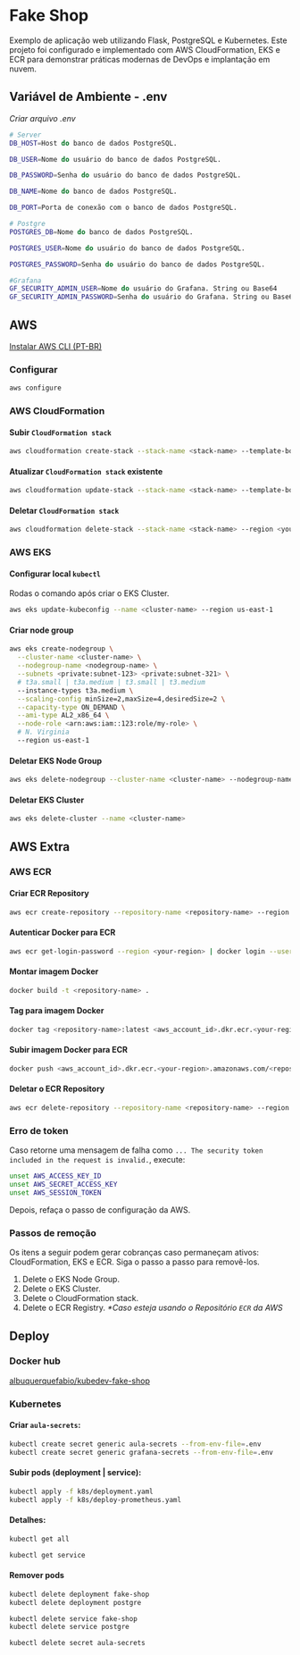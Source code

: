# Fake Shop

Exemplo de aplicação web utilizando Flask, PostgreSQL e Kubernetes. Este projeto foi configurado e implementado com AWS CloudFormation, EKS e ECR para demonstrar práticas modernas de DevOps e implantação em nuvem.

## Variável de Ambiente - .env

_Criar arquivo .env_

```sh
# Server
DB_HOST=Host do banco de dados PostgreSQL.

DB_USER=Nome do usuário do banco de dados PostgreSQL.

DB_PASSWORD=Senha do usuário do banco de dados PostgreSQL.

DB_NAME=Nome do banco de dados PostgreSQL.

DB_PORT=Porta de conexão com o banco de dados PostgreSQL.

# Postgre
POSTGRES_DB=Nome do banco de dados PostgreSQL.

POSTGRES_USER=Nome do usuário do banco de dados PostgreSQL.

POSTGRES_PASSWORD=Senha do usuário do banco de dados PostgreSQL.

#Grafana
GF_SECURITY_ADMIN_USER=Nome do usuário do Grafana. String ou Base64
GF_SECURITY_ADMIN_PASSWORD=Senha do usuário do Grafana. String ou Base64
```

## AWS

[Instalar AWS CLI (PT-BR)](https://aws.amazon.com/pt/cli/)

### Configurar

```sh
aws configure
```

### AWS CloudFormation

#### Subir `CloudFormation stack`

```sh
aws cloudformation create-stack --stack-name <stack-name> --template-body file://<path-to-your-yaml-file> --region <your-region>
```

#### Atualizar `CloudFormation stack` existente

```sh
aws cloudformation update-stack --stack-name <stack-name> --template-body file://<path-to-your-yaml-file> --region <your-region>
```

#### Deletar `CloudFormation stack`

```sh
aws cloudformation delete-stack --stack-name <stack-name> --region <your-region>
```

### AWS EKS

#### Configurar local `kubectl`

Rodas o comando após criar o EKS Cluster.

```sh
aws eks update-kubeconfig --name <cluster-name> --region us-east-1
```

#### Criar node group

```sh
aws eks create-nodegroup \
  --cluster-name <cluster-name> \
  --nodegroup-name <nodegroup-name> \
  --subnets <private:subnet-123> <private:subnet-321> \
  # t3a.small | t3a.medium | t3.small | t3.medium
  --instance-types t3a.medium \
  --scaling-config minSize=2,maxSize=4,desiredSize=2 \
  --capacity-type ON_DEMAND \
  --ami-type AL2_x86_64 \
  --node-role <arn:aws:iam::123:role/my-role> \
  # N. Virginia
  --region us-east-1
```

#### Deletar EKS Node Group

```sh
aws eks delete-nodegroup --cluster-name <cluster-name> --nodegroup-name <nodegroup-name>
```

#### Deletar EKS Cluster

```sh
aws eks delete-cluster --name <cluster-name>
```

## AWS Extra

### AWS ECR

#### Criar ECR Repository

```sh
aws ecr create-repository --repository-name <repository-name> --region <your-region>
```

#### Autenticar Docker para ECR

```sh
aws ecr get-login-password --region <your-region> | docker login --username AWS --password-stdin <aws_account_id>.dkr.ecr.<your-region>.amazonaws.com
```

#### Montar imagem Docker

```sh
docker build -t <repository-name> .
```

#### Tag para imagem Docker

```sh
docker tag <repository-name>:latest <aws_account_id>.dkr.ecr.<your-region>.amazonaws.com/<repository-name>:latest
```

#### Subir imagem Docker para ECR

```sh
docker push <aws_account_id>.dkr.ecr.<your-region>.amazonaws.com/<repository-name>:latest
```

#### Deletar o ECR Repository

```sh
aws ecr delete-repository --repository-name <repository-name> --region <your-region> --force
```

### Erro de token

Caso retorne uma mensagem de falha como `... The security token included in the request is invalid.`, execute:

```sh
unset AWS_ACCESS_KEY_ID
unset AWS_SECRET_ACCESS_KEY
unset AWS_SESSION_TOKEN
```

Depois, refaça o passo de configuração da AWS.

### Passos de remoção

Os itens a seguir podem gerar cobranças caso permaneçam ativos: CloudFormation, EKS e ECR. Siga o passo a passo para removê-los.

1. Delete o EKS Node Group.
2. Delete o EKS Cluster.
3. Delete o CloudFormation stack.
4. Delete o ECR Registry. _\*Caso esteja usando o Repositório `ECR` da AWS_

## Deploy

### Docker hub

[albuquerquefabio/kubedev-fake-shop](https://hub.docker.com/r/albuquerquefabio/kubedev-fake-shop)

### Kubernetes

#### Criar `aula-secrets`:

```sh
kubectl create secret generic aula-secrets --from-env-file=.env
kubectl create secret generic grafana-secrets --from-env-file=.env
```

#### Subir pods (deployment | service):

```sh
kubectl apply -f k8s/deployment.yaml
kubectl apply -f k8s/deploy-prometheus.yaml
```

#### Detalhes:

```sh
kubectl get all
```

```sh
kubectl get service
```

#### Remover pods

```sh
kubectl delete deployment fake-shop
kubectl delete deployment postgre

kubectl delete service fake-shop
kubectl delete service postgre

kubectl delete secret aula-secrets
```
